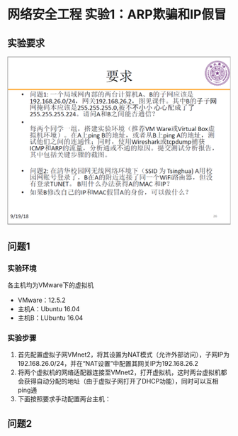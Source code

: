 # 网络安全工程 实验1：ARP欺骗和IP假冒

## 实验要求

![实验要求](fig/question.PNG)

## 问题1

### 实验环境

各主机均为VMware下的虚拟机
- VMware：12.5.2
- 主机A：Ubuntu 16.04
- 主机B：LUbuntu 16.04

### 实验步骤

1. 首先配置虚拟子网VMnet2，将其设置为NAT模式（允许外部访问），子网IP为192.168.26.0/24，并在“NAT设置”中配置其网关IP为192.168.26.2
2. 将两个虚拟机的网络适配器连接至VMnet2，打开虚拟机，这时两台虚拟机都会获得自动分配的地址（由于虚拟子网打开了DHCP功能），同时可以互相ping通
3. 下面按照要求手动配置两台主机：

## 问题2



